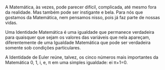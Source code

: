A Matemática, às vezes, pode parecer difícil, complicada, até mesmo fora da realidade. Mas também pode ser instigante e bela. Para nós que gostamos da Matemática, nem pensamos nisso, pois já faz parte de nossas vidas.

Uma Identidade Matemática é uma igualdade que permanece verdadeira para quaisquer que sejam os valores das variáveis que nela apareçam, diferentemente de uma Igualdade Matemática que pode ser verdadeira somente sob condições particulares.

A Identidade de Euler reúne, talvez, os cinco números mais importantes da Matemática 0, 1, i, e, π em uma simples igualdade: ei π+1=0.